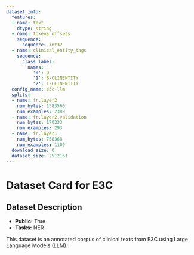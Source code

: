 ```yaml
---
dataset_info:
  features:
  - name: text
    dtype: string
  - name: tokens_offsets
    sequence:
      sequence: int32
  - name: clinical_entity_tags
    sequence:
      class_label:
        names:
          '0': O
          '1': B-CLINENTITY
          '2': I-CLINENTITY
  config_name: e3c-llm
  splits:
  - name: fr.layer2
    num_bytes: 1583560
    num_examples: 2389
  - name: fr.layer2.validation
    num_bytes: 170233
    num_examples: 293
  - name: fr.layer1
    num_bytes: 758368
    num_examples: 1109
  download_size: 0
  dataset_size: 2512161
---
```

# Dataset Card for E3C

## Dataset Description

- **Public:** True
- **Tasks:** NER

This dataset is an annotated corpus of clinical texts from E3C using Large Language Models (LLM).